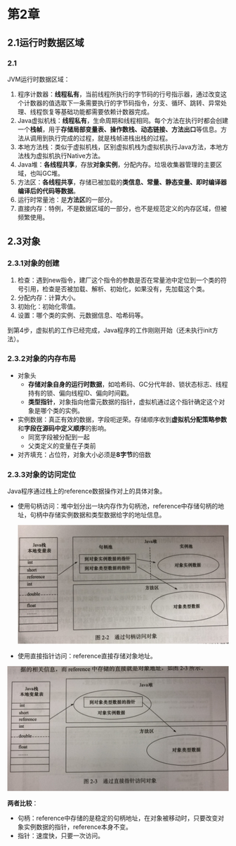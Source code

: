 # 第2章

## 2.1运行时数据区域

### 2.1

JVM运行时数据区域：

1. 程序计数器：**线程私有**，当前线程所执行的字节码的行号指示器，通过改变这个计数器的值选取下一条需要执行的字节码指令，分支、循环、跳转、异常处理、线程恢复等基础功能都需要依赖计数器完成。
2. Java虚拟机栈：**线程私有**，生命周期和线程相同。每个方法在执行时都会创建一个**栈帧**，用于**存储局部变量表、操作数栈、动态链接、方法出口**等信息。方法从调用到执行完成的过程，就是栈帧进栈出栈的过程。
3. 本地方法栈：类似于虚拟机栈，区别虚拟机栈为虚拟机执行Java方法，本地方法栈为虚拟机执行Native方法。
4. Java堆：**各线程共享**，存放**对象实例**，分配内存。垃圾收集器管理的主要区域，也叫GC堆。
5. 方法区：**各线程共享**，存储已被加载的**类信息、常量、静态变量、即时编译器编译后的代码等数据**。
6. 运行时常量池：是**方法区**的一部分。
7. 直接内存：特例，不是数据区域的一部分，也不是规范定义的内存区域，但被频繁使用。

## 2.3对象

### 2.3.1对象的创建

1. 检查：遇到new指令，建厂这个指令的参数是否在常量池中定位到一个类的符号引用，检查是否被加载、解析、初始化，如果没有，先加载这个类。
2. 分配内存：计算大小。
3. 初始化：初始化零值。
4. 设置：哪个类的实例、元数据信息、哈希码等。

到第4步，虚拟机的工作已经完成，Java程序的工作刚刚开始（还未执行init方法）。

### 2.3.2对象的内存布局

* 对象头
  * **存储对象自身的运行时数据**，如哈希码、GC分代年龄、锁状态标志、线程持有的锁、偏向线程ID、偏向时间戳。
  * **类型指针**，对象指向他雷元数据的指针，虚拟机通过这个指针确定这个对象是哪个类的实例。
* 实例数据：真正有效的数据，字段呃逆荣。存储顺序收到**虚拟机分配策略参数**和**字段在源码中定义顺序**的影响。
  * 同宽字段被分配到一起
  * 父类定义的变量在子类前
* 对齐填充：占位符，对象大小必须是**8字节**的倍数

### 2.3.3对象的访问定位

Java程序通过栈上的reference数据操作对上的具体对象。

* 使用句柄访问：堆中划分出一块内存作为句柄池，reference中存储句柄的地址，句柄中存储实例数据和类型数据给字的地址信息。

  ![2-2](pic/2/2-2.jpg)

* 使用直接指针访问：reference直接存储对象地址。

![2-3](pic/2/2-3.jpg)

**两者比较**：

* 句柄：reference中存储的是稳定的句柄地址，在对象被移动时，只要改变对象实例数据的指针，reference本身不变。
* 指针：速度快，只要一次访问。

